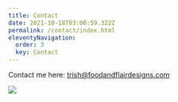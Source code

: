 ```yaml
---
title: Contact
date: 2021-10-18T03:00:59.322Z
permalink: /contact/index.html
eleventyNavigation:
  order: 3
  key: Contact
---
```

Contact me here: [trish@foodandflairdesigns.com](mailto:trish@foodandflairdesigns.com)

![](https://images.unsplash.com/photo-1577219492769-b63a779fac28?ixlib=rb-1.2.1&ixid=MnwxMjA3fDB8MHxzZWFyY2h8MTd8fGNoZWZ8ZW58MHx8MHx8&auto=format&fit=crop&w=800&q=60)
